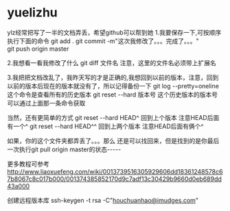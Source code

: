 ﻿# yuelizhu
ylz经常把写了一半的文档弄丢，希望github可以帮到她
1.我要保存一下,可按顺序执行下面的命令
git add . 
git commit -m"这次我修改了。。。完成了。。。"  
git push origin master   

2.我想看一看我修改了什么
git diff 文件名          注意，这里的文件名必须带上扩展名

3.我把把文档改乱了，我昨天写的才是正确的,我想回到以前的版本，注意，回到以前的版本后现在的版本就没有了，所以记得备份一下
git log --pretty=oneline          这个命令是查看所有的历史版本
git reset --hard 版本号          这个历史版本的版本号可以通过上面那一条命令获取

当然，还有更简单的方式
git reset --hard HEAD^           回到上个版本  注意HEAD后面有一个^
git reset --hard HEAD^^          回到上两个版本 注意HEAD后面有俩个^


如果，你的这个文件夹都弄丢了。。。那么 还是可以找回来，但是找到的是你最后一次执行git pull origin master的状态-----








更多教程可参考  
http://www.liaoxuefeng.com/wiki/0013739516305929606dd18361248578c67b8067c8c017b000/001374385852170d9c7adf13c30429b9660d0eb689dd43a000























































































创建远程版本库 ssh-keygen -t rsa -C"houchuanhao@imudges.com"


